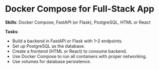 # Docker Compose for Full-Stack App

**Skills**: Docker Compose, FastAPI (or Flask), PostgreSQL, HTML or React

**Tasks**:
- Build a backend in FastAPI or Flask with 1–2 endpoints.
- Set up PostgreSQL as the database.
- Create a frontend (HTML or React) to consume backend.
- Use Docker Compose to run all containers with proper networking.
- Use volumes for database persistence.